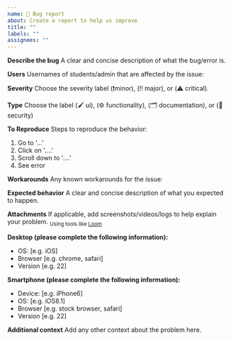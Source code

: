 ```yaml
---
name: 🐛 Bug report
about: Create a report to help us improve
title: ""
labels: ""
assignees: ""
---
```


**Describe the bug**
A clear and concise description of what the bug/error is.

**Users**
Usernames of students/admin that are affected by the issue: 

**Severity**
Choose the severity label (❗️minor), (‼️ major), or (⚠️ critical).

**Type**
Choose the label (🖌️ ui), (⚙️ functionality), (🗂️ documentation), or (🔐 security)

**To Reproduce**
Steps to reproduce the behavior:

1. Go to '...'
2. Click on '....'
3. Scroll down to '....'
4. See error

**Workarounds**
Any known workarounds for the issue:

**Expected behavior**
A clear and concise description of what you expected to happen.

**Attachments**
If applicable, add screenshots/videos/logs to help explain your problem.
<sub>Using tools like [Loom](https://chrome.google.com/webstore/detail/loom-for-chrome/liecbddmkiiihnedobmlmillhodjkdmb)</sub>

**Desktop (please complete the following information):**

- OS: [e.g. iOS]
- Browser [e.g. chrome, safari]
- Version [e.g. 22]

**Smartphone (please complete the following information):**

- Device: [e.g. iPhone6]
- OS: [e.g. iOS8.1]
- Browser [e.g. stock browser, safari]
- Version [e.g. 22]

**Additional context**
Add any other context about the problem here.
